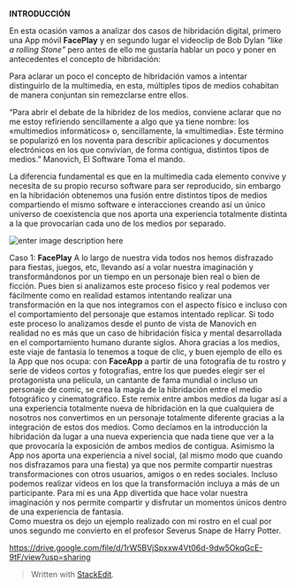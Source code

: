 ﻿

**INTRODUCCIÓN**

En esta ocasión vamos a analizar dos casos de hibridación digital, primero una App móvil **FacePlay** y en segundo lugar el videoclip de Bob Dylan *"like a rolling Stone"* pero antes de ello me gustaría hablar un poco y poner en antecedentes el concepto de hibridación:

Para aclarar un poco el concepto de hibridación vamos a intentar distinguirlo de la multimedia, en esta, múltiples tipos de medios cohabitan de manera conjuntan sin remezclarse entre ellos.

“Para abrir el debate de la hibridez de los medios, conviene aclarar que no me estoy refiriendo sencillamente a algo que ya tiene nombre: los «multimedios informáticos» o, sencillamente, la «multimedia». Este término se popularizó en los noventa para describir aplicaciones y documentos electrónicos en los que convivían, de forma contigua, distintos tipos de medios.” Manovich, El Software Toma el mando.

La diferencia fundamental es que en la multimedia cada elemento convive y necesita de su propio recurso software para ser reproducido, sin embargo en la hibridación obtenemos una fusión entre distintos tipos de medios compartiendo el mismo software e interacciones creando así un único universo de coexistencia que nos aporta una experiencia totalmente distinta a la que provocarían cada uno de los medios por separado.


![enter image description here](https://play-lh.googleusercontent.com/VXTCkZJtyurz6nuiBgfrZ9yK0JEvsoqK1DUMiUj40WG7riWJ0EoOpAwRbUmdnNEwrJ0)


Caso 1: **FacePlay**
A lo largo de nuestra vida todos nos hemos disfrazado para fiestas, juegos, etc, llevando así a volar nuestra imaginación y transformándonos por un tiempo en un personaje bien real o bien de ficción. Pues bien si analizamos este proceso físico y real podemos ver fácilmente como en realidad estamos intentando realizar una transformación en la que nos integramos con el aspecto físico e incluso con el comportamiento del personaje que estamos intentado replicar. Si todo este proceso lo analizamos desde el punto de vista de Manovich en realidad no es más que un caso de hibridación física y mental desarrollada en el comportamiento humano durante siglos. Ahora gracias a los medios, este viaje de fantasía lo tenemos a toque de clic, y buen ejemplo de ello es la App que nos ocupa: con **FaceApp** a partir de una fotografía de tu rostro y serie de videos cortos y fotografías, entre los que puedes elegir ser el protagonista una película, un cantante de fama mundial o incluso un personaje de comic, se crea la magia de la hibridación entre el medio fotográfico y cinematográfico. Este remix entre ambos medios da lugar así a una experiencia totalmente nueva de hibridación en la que cualquiera de nosotros nos convertimos en un personaje totalmente diferente gracias a la integración de estos dos medios.
Como decíamos en la introducción la hibridación da lugar a una nueva experiencia que nada tiene que ver a la que provocaría la exposición de ambos medios de contigua.
Asimismo la App nos aporta una experiencia a nivel social, (al mismo modo que cuando nos disfrazamos para una fiesta) ya que nos permite compartir nuestras transformaciones con otros usuarios, amigos o en redes sociales. Incluso podemos realizar videos en los que la transformación incluya a más de un participante. 
Para mí es una App divertida que hace volar nuestra imaginación y nos permite compartir y disfrutar un momentos únicos dentro de una experiencia de fantasía.  
Como muestra os dejo un ejemplo realizado con mi rostro en el cual por unos segundo me convierto en el profesor Severus Snape de Harry Potter.

https://drive.google.com/file/d/1rW5BVjSpxxw4Vt06d-9dw5OkqGcE-9tF/view?usp=sharing



> Written with [StackEdit](https://stackedit.io/).

